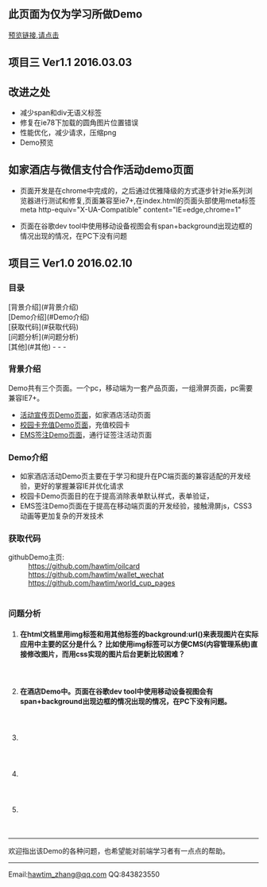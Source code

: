 <h2>此页面为仅为学习所做Demo</h2>
<a href = "http://htmlpreview.github.io/?https://github.com/hawtim/rujiaHotel/blob/master/index.html">预览链接,请点击</a>
<h2>项目三  Ver1.1 2016.03.03</h2>
<h2>改进之处</h2>
<ul>
	<li>减少span和div无语义标签</li>
	<li>修复在ie78下加载的圆角图片位置错误</li>
	<li>性能优化，减少请求，压缩png</li>
	<li>Demo预览</li>
</ul>
<h2>如家酒店与微信支付合作活动demo页面</h2>
<ul>
	<li>
		<p>页面开发是在chrome中完成的，之后通过优雅降级的方式逐步针对ie系列浏览器进行测试和修复,页面兼容至ie7+,在index.html的页面头部使用meta标签<br>meta http-equiv="X-UA-Compatible" content="IE=edge,chrome=1"</p>
	</li>
	<li>页面在谷歌dev tool中使用移动设备视图会有span+background出现边框的情况出现的情况，在PC下没有问题</li>
</ul>


<h2>项目三 Ver1.0 2016.02.10</h2>
<h3>目录</h3>
[背景介绍](#背景介绍)<br>
[Demo介绍](#Demo介绍)<br>
[获取代码](#获取代码)<br>
[问题分析](#问题分析)<br>
[其他](#其他)
- - -
<a name="背景介绍"></a>
	<h3>背景介绍</h3>
	<p>Demo共有三个页面。一个pc，移动端为一套产品页面，一组滑屏页面，pc需要兼容IE7+。</p>
	<ul>
	    <li><a href="https://github.com/hawtim/universityCard">活动宣传页Demo页面</a>，如家酒店活动页面</li>
	    <li><a href="https://github.com/hawtim/wallet_wechat">校园卡充值Demo页面</a>，充值校园卡</li>
	    <li><a href="https://github.com/hawtim/passport_resign">EMS签注Demo页面</a>，通行证签注活动页面</li>
	</ul>
<a name="Demo介绍"></a>
	<h3>Demo介绍</h3>
	<ul>
	    <li>如家酒店活动Demo页主要在于学习和提升在PC端页面的兼容适配的开发经验，更好的掌握兼容IE并优化请求</li>
	    <li>校园卡Demo页面目的在于提高消除表单默认样式，表单验证，</li>
	    <li>EMS签注Demo页面在于提高在移动端页面的开发经验，接触滑屏js，CSS3动画等更加复杂的开发技术</li>
	</ul>
<a name="获取代码"></a>
	<h3>获取代码</h3>
	<dt>githubDemo主页:</dt>
	<dd><a href="https://github.com/hawtim/oilcard">https://github.com/hawtim/oilcard</dd>
	<dd><a href="https://github.com/hawtim/wallet_wechat">https://github.com/hawtim/wallet_wechat</dd>
	<dd><a href="https://github.com/hawtim/world_cup_pages">https://github.com/hawtim/world_cup_pages</dd><br>

<a name="问题分析"></a>
	<h3>问题分析</h3>
<ol>
	<li>
		<h4>在html文档里用img标签和用其他标签的background:url()来表现图片在实际应用中主要的区分是什么？
		比如使用img标签可以方便CMS(内容管理系统)直接修改图片，而用css实现的图片后台更新比较困难？</h4>
		<p class="answer">&nbsp;</p>
	</li>
	<li>
		<h4>在酒店Demo中。页面在谷歌dev tool中使用移动设备视图会有span+background出现边框的情况出现的情况，在PC下没有问题。</h4>
		<p class="answer">&nbsp;</p>
	</li>
	<li>
		<h4>&nbsp;</h4>
		<p class="answer">&nbsp;</p>
	</li>
	<li>
		<h4>&nbsp;</h4>
		<p class="answer">&nbsp;</p>
	</li>
	<li>
		<h4>&nbsp;</h4>
		<p class="answer">&nbsp;</p>
	</li>
</ol>

<a name="其他"></a>
****
欢迎指出该Demo的各种问题，也希望能对前端学习者有一点点的帮助。
****
Email:<hawtim_zhang@qq.com>
QQ:843823550
